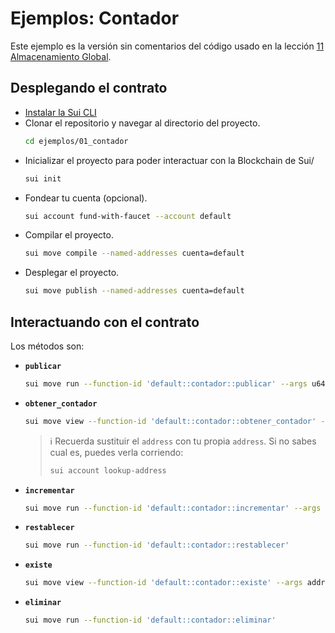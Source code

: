 # Ejemplos: Contador

Este ejemplo es la versión sin comentarios del código usado en la lección [11 Almacenamiento Global](https://github.com/Zona-Tres/sui-first-steps/tree/master/tutoriales/11_almacenamiento_global).

## Desplegando el contrato

* [Instalar la Sui CLI](https://github.com/Zona-Tres/sui-first-steps/)
* Clonar el repositorio y navegar al directorio del proyecto.
    ```sh
    cd ejemplos/01_contador
    ```
* Inicializar el proyecto para poder interactuar con la Blockchain de Sui/
    ```sh
    sui init
    ```
* Fondear tu cuenta (opcional).
    ```sh
    sui account fund-with-faucet --account default
    ```
* Compilar el proyecto.
    ```sh
    sui move compile --named-addresses cuenta=default
    ```
* Desplegar el proyecto.
    ```sh
    sui move publish --named-addresses cuenta=default
    ```

## Interactuando con el contrato

Los métodos son:

* **`publicar`**
    ```sh
    sui move run --function-id 'default::contador::publicar' --args u64:1
    ```
* **`obtener_contador`**
    ```sh
    sui move view --function-id 'default::contador::obtener_contador' --args address:0x9ec76cffd7571d19a3abfe8f9721484eb7309fa55bd99722c60f94f5d70c2119
    ```

    > :information_source: Recuerda sustituir el `address` con tu propia `address`. Si no sabes cual es, puedes verla corriendo:
    >```sh
    >sui account lookup-address
    >```
* **`incrementar`**
    ```sh
    sui move run --function-id 'default::contador::incrementar' --args address:<tu_direccion>
    ```
* **`restablecer`**
    ```sh
    sui move run --function-id 'default::contador::restablecer'
    ```
* **`existe`**
    ```sh
    sui move view --function-id 'default::contador::existe' --args address:<tu_direccion>
    ```
* **`eliminar`**
    ```sh
    sui move run --function-id 'default::contador::eliminar'
    ```